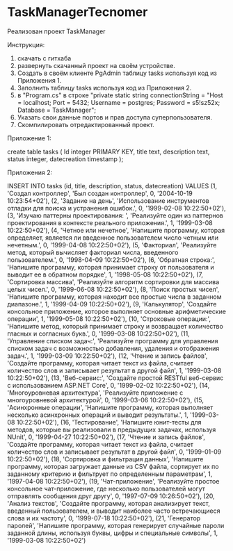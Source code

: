 # TaskManagerTecnomer

Реализован проект TaskManager

Инструкция: 

1) скачать с гитхаба
2) развернуть скачанный проект на своём устройстве.
3) Создать в своём клиенте PgAdmin таблицу tasks используя код из Приложения 1.
4) Заполнить таблицу tasks используя код из Приложения 2.
5) в "Program.cs" в строке "private static string connectionString = "Host = localhost; Port = 5432; Username = postgres; Password = s5!sz52x; Database = TaskManager";
6) Указать свои данные портов и прав доступа суперпользователя.
7) Скомпилировать отредактированный проект.

Приложение 1:

create table tasks 
(
    Id integer PRIMARY KEY,
    title text,
    description text,
    status integer,
    datecreation timestamp
);

Приложения 2:

INSERT INTO tasks (id, title, description, status, datecreation)
VALUES
(1, 'Создал контроллер', 'Был создан контроллер', 0, '2004-10-19 10:23:54+02'),
(2, 'Задание на день', 'Использование инструментов отладки для поиска и устранения ошибок.',
				  0,
				  '1999-02-08 10:22:50+02'),
(3, 'Изучаю паттерны проектирования: ', 'Реализуйте один из паттернов проектирования в контексте реального приложения.',
1, '1999-03-08 10:22:50+02'),
(4, 'Четное или нечетное',
'Напишите программу, которая определяет, является ли введенное пользователем число четным или нечетным.',
0, '1999-04-08 10:22:50+02'),
(5, 'Факториал', 'Реализуйте метод, который вычисляет факториал числа, введенного пользователем.',
0, '1998-04-09 10:22:50+02'),
(6, 'Обратная строка:', 'Напишите программу, которая принимает строку от пользователя и выводит ее в обратном порядке',
1, '1998-05-08 10:22:50+02'),
(7, 'Сортировка массива',
'Реализуйте алгоритм сортировки для массива целых чисел.',
0, '1999-06-08 10:22:50+02'),
(8, 'Поиск простых чисел', 'Напишите программу, которая находит все простые числа в заданном диапазоне.',
1, '1999-04-09 10:22:50+02'),
(9, 'Калькулятор',
'Создайте консольное приложение, которое выполняет основные арифметические операции',
1, '1999-05-08 10:22:50+02'),
(10, 'Строковые операции:', 'Напишите метод, который принимает строку и возвращает количество гласных и согласных букв.',
0, '1999-03-08 10:22:50+02'),
(11, 'Управление списком задач:',
'Реализуйте программу для управления списком задач с возможностью добавления, удаления и отображения задач.',
1, '1999-03-09 10:22:50+02'),
(12, 'Чтение и запись файлов',
'Создайте программу, которая читает текст из файла, считает количество слов и записывает результат в другой файл',
1, '1999-03-08 10:22:50+02'),
(13, 'Веб-сервис:',
'Создайте простой RESTful веб-сервис с использованием ASP.NET Core',
0, '1999-02-02 10:22:50+02'),
(14, 'Многоуровневая архитектура',
'Реализуйте приложение с многоуровневой архитектурой',
0, '1999-03-06 10:22:50+02'),
(15, 'Асинхронные операции',
'Напишите программу, которая выполняет несколько асинхронных операций и выводит результаты.',
1, '1999-03-08 10:22:50+02'),
(16, 'Тестирование',
'Напишите юнит-тесты для методов, которые вы реализовали в предыдущих задачах, используя NUnit',
0, '1999-04-27 10:22:50+02'),
(17, 'Чтение и запись файлов',
'Создайте программу, которая читает текст из файла, считает количество слов и записывает результат в другой файл',
0, '1999-01-09 10:22:50+02'),
(18, 'Сортировка и фильтрация данных',
'Напишите программу, которая загружает данные из CSV файла, сортирует их по заданному критерию и фильтрует
по определенным параметрам',
1, '1997-04-08 10:22:50+02'),
(19, 'Чат-приложение',
'Реализуйте простое консольное чат-приложение, где несколько пользователей могут
отправлять сообщения друг другу',
0, '1997-07-09 10:26:50+02'),
(20, 'Анализ текстов', 'Создайте программу, которая анализирует текст, введенный пользователем,
и выводит наиболее часто встречающиеся слова и их частоту', 0, '1999-07-18 10:22:50+02'),
(21, 'Генератор паролей', 'Напишите программу, которая генерирует случайные пароли заданной длины,
используя буквы, цифры и специальные символы', 1, '1999-03-08 10:22:50+02')
